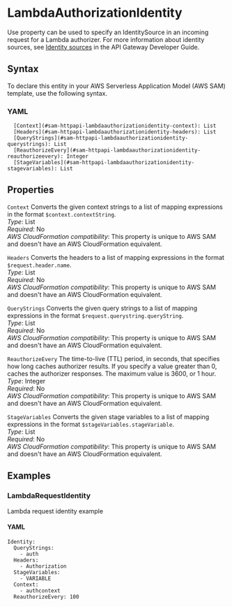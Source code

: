 # LambdaAuthorizationIdentity<a name="sam-property-httpapi-lambdaauthorizationidentity"></a>

Use property can be used to specify an IdentitySource in an incoming request for a Lambda authorizer\. For more information about identity sources, see [Identity sources](https://docs.aws.amazon.com/apigateway/latest/developerguide/http-api-lambda-authorizer.html#http-api-lambda-authorizer.identity-sources) in the API Gateway Developer Guide\.

## Syntax<a name="sam-property-httpapi-lambdaauthorizationidentity-syntax"></a>

To declare this entity in your AWS Serverless Application Model \(AWS SAM\) template, use the following syntax\.

### YAML<a name="sam-property-httpapi-lambdaauthorizationidentity-syntax.yaml"></a>

```
  [Context](#sam-httpapi-lambdaauthorizationidentity-context): List
  [Headers](#sam-httpapi-lambdaauthorizationidentity-headers): List
  [QueryStrings](#sam-httpapi-lambdaauthorizationidentity-querystrings): List
  [ReauthorizeEvery](#sam-httpapi-lambdaauthorizationidentity-reauthorizeevery): Integer
  [StageVariables](#sam-httpapi-lambdaauthorizationidentity-stagevariables): List
```

## Properties<a name="sam-property-httpapi-lambdaauthorizationidentity-properties"></a>

 `Context`   <a name="sam-httpapi-lambdaauthorizationidentity-context"></a>
Converts the given context strings to a list of mapping expressions in the format `$context.contextString`\.  
*Type*: List  
*Required*: No  
*AWS CloudFormation compatibility*: This property is unique to AWS SAM and doesn't have an AWS CloudFormation equivalent\.

 `Headers`   <a name="sam-httpapi-lambdaauthorizationidentity-headers"></a>
Converts the headers to a list of mapping expressions in the format `$request.header.name`\.  
*Type*: List  
*Required*: No  
*AWS CloudFormation compatibility*: This property is unique to AWS SAM and doesn't have an AWS CloudFormation equivalent\.

 `QueryStrings`   <a name="sam-httpapi-lambdaauthorizationidentity-querystrings"></a>
Converts the given query strings to a list of mapping expressions in the format `$request.querystring.queryString`\.  
*Type*: List  
*Required*: No  
*AWS CloudFormation compatibility*: This property is unique to AWS SAM and doesn't have an AWS CloudFormation equivalent\.

 `ReauthorizeEvery`   <a name="sam-httpapi-lambdaauthorizationidentity-reauthorizeevery"></a>
The time\-to\-live \(TTL\) period, in seconds, that specifies how long caches authorizer results\. If you specify a value greater than 0, caches the authorizer responses\. The maximum value is 3600, or 1 hour\.  
*Type*: Integer  
*Required*: No  
*AWS CloudFormation compatibility*: This property is unique to AWS SAM and doesn't have an AWS CloudFormation equivalent\.

 `StageVariables`   <a name="sam-httpapi-lambdaauthorizationidentity-stagevariables"></a>
Converts the given stage variables to a list of mapping expressions in the format `$stageVariables.stageVariable`\.  
*Type*: List  
*Required*: No  
*AWS CloudFormation compatibility*: This property is unique to AWS SAM and doesn't have an AWS CloudFormation equivalent\.

## Examples<a name="sam-property-httpapi-lambdaauthorizationidentity--examples"></a>

### LambdaRequestIdentity<a name="sam-property-httpapi-lambdaauthorizationidentity--examples--lambdarequestidentity"></a>

Lambda request identity example

#### YAML<a name="sam-property-httpapi-lambdaauthorizationidentity--examples--lambdarequestidentity--yaml"></a>

```
Identity:
  QueryStrings:
    - auth
  Headers:
    - Authorization
  StageVariables:
    - VARIABLE
  Context:
    - authcontext
  ReauthorizeEvery: 100
```